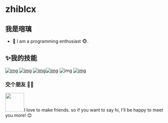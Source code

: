 # zhiblcx
## 我是瑢璃

- 🌹 I am a programming enthusiast 🐵.


## ✨我的技能

[![img](https://camo.githubusercontent.com/6a9cd5340d6fbd1191268080f0fbccd0b6f41437b406972cd5e414f415b22399/68747470733a2f2f696d672e736869656c64732e696f2f62616467652f2d4e6f64652e6a732d3333393933333f7374796c653d666c61742d737175617265266c6f676f3d4e6f64652e6a73266c6f676f436f6c6f723d666666)](https://camo.githubusercontent.com/6a9cd5340d6fbd1191268080f0fbccd0b6f41437b406972cd5e414f415b22399/68747470733a2f2f696d672e736869656c64732e696f2f62616467652f2d4e6f64652e6a732d3333393933333f7374796c653d666c61742d737175617265266c6f676f3d4e6f64652e6a73266c6f676f436f6c6f723d666666) [![img](https://camo.githubusercontent.com/c9489b5e809c8641e0fa131553e6a7d33f4e6fdc422e0a6db0eeaa7a1941ab18/68747470733a2f2f696d672e736869656c64732e696f2f62616467652f2d5675652d3466633038643f7374796c653d666c61742d737175617265266c6f676f3d5675652e6a73266c6f676f436f6c6f723d666666)](https://camo.githubusercontent.com/c9489b5e809c8641e0fa131553e6a7d33f4e6fdc422e0a6db0eeaa7a1941ab18/68747470733a2f2f696d672e736869656c64732e696f2f62616467652f2d5675652d3466633038643f7374796c653d666c61742d737175617265266c6f676f3d5675652e6a73266c6f676f436f6c6f723d666666) [![img](https://camo.githubusercontent.com/c7b4e5b5de727de0a0cf177abe3fcdfa3e3e268e9a5542c47b8f502625173eb9/68747470733a2f2f696d672e736869656c64732e696f2f62616467652f2d52656163742d3264393863653f7374796c653d666c61742d737175617265266c6f676f3d5265616374266c6f676f436f6c6f723d666666)](https://camo.githubusercontent.com/c7b4e5b5de727de0a0cf177abe3fcdfa3e3e268e9a5542c47b8f502625173eb9/68747470733a2f2f696d672e736869656c64732e696f2f62616467652f2d52656163742d3264393863653f7374796c653d666c61742d737175617265266c6f676f3d5265616374266c6f676f436f6c6f723d666666)[![img](https://camo.githubusercontent.com/d7d70eb2a48a0b2e7a93a6a3fe3c76f2bc5617d1ae096cba7629a848f125998e/68747470733a2f2f696d672e736869656c64732e696f2f62616467652f2d4d7953514c2d3434373941313f7374796c653d666c61742d737175617265266c6f676f3d4d7953514c266c6f676f436f6c6f723d666666)](https://camo.githubusercontent.com/d7d70eb2a48a0b2e7a93a6a3fe3c76f2bc5617d1ae096cba7629a848f125998e/68747470733a2f2f696d672e736869656c64732e696f2f62616467652f2d4d7953514c2d3434373941313f7374796c653d666c61742d737175617265266c6f676f3d4d7953514c266c6f676f436f6c6f723d666666) ![img](https://camo.githubusercontent.com/823dd3dd11cb50b6124d4a20f5bcdf10e8f2d84e3287ea6080a66ed87f81df3b/68747470733a2f2f696d672e736869656c64732e696f2f62616467652f2d52656469732d4443333832443f7374796c653d666c61742d737175617265266c6f676f3d5265646973266c6f676f436f6c6f723d666666) [![img](https://camo.githubusercontent.com/88293263f764eddf948e6d8fd0bb9e767b5f3238506572090e5f4678c51ea23a/68747470733a2f2f696d672e736869656c64732e696f2f62616467652f2d4769742d4538344533313f7374796c653d666c61742d737175617265266c6f676f3d476974266c6f676f436f6c6f723d666666)](https://camo.githubusercontent.com/88293263f764eddf948e6d8fd0bb9e767b5f3238506572090e5f4678c51ea23a/68747470733a2f2f696d672e736869656c64732e696f2f62616467652f2d4769742d4538344533313f7374796c653d666c61742d737175617265266c6f676f3d476974266c6f676f436f6c6f723d666666)

### 交个朋友 👬🏻

<img style="width:60px;text-align:left;display:inline" src="https://media.giphy.com/media/LnQjpWaON8nhr21vNW/giphy.gif"></img>I love to make friends. so if you want to say hi, I'll be happy to meet you more! 😊

